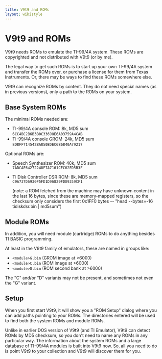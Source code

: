 ```yaml
---
title: V9t9 and ROMs
layout: wikistyle
---
```


V9t9 and ROMs
================

V9t9 needs ROMs to emulate the TI-99/4A system.  These ROMs are copyrighted and not distributed with 
V9t9 (or by me).  

The legal way to get such ROMs is to start up your own TI-99/4A system and transfer the ROMs over, or 
purchase a license for them from Texas Instruments.  Or, there may be ways to find these ROMs 
somewhere else.

V9t9 can recognize ROMs by content.  They do not need special names (as in previous versions),
only a path to the ROMs on your system.


Base System ROMs
-----------------

The minimal ROMs needed are:

* TI-99/4A console ROM:  8k, MD5 sum `6CC4BC2B6B3B0C33698E6A03759A4CAB`
* TI-99/4A console GROM:  24k, MD5 sum `ED8FF714542BA850BDEC686840A79217`

Optional ROMs are:

* Speech Synthesizer ROM:  40k, MD5 sum `7ADCAF64272248F7A7161CFC02FD5B3F`
* TI Disk Controller DSR ROM:  8k, MD5 sum `C9A737D6930F5FD1D96829FD89359CF1`
  
  (note: a ROM fetched from the machine may have unknown content in the last 16 bytes, since these are 
  memory-mapped registers, so the checksum only considers the first 0x1FF0 bytes -- 
  "head --bytes=-16 tidiskdsr.bin | md5sum")

Module ROMs
-----------------

In addition, you will need module (cartridge) ROMs to do anything besides TI BASIC programming.  

At least in the V9t9 family of emulators, these are named in groups like:

* `<module>G.bin` (GROM image at >6000)
* `<module>C.bin` (ROM image at >6000)
* `<module>D.bin` (ROM second bank at >6000)

The "C" and/or "D" variants may not be present, and sometimes not even the "G" variant.

Setup
-----------------

When you first start V9t9, it will show you a "ROM Setup" dialog where you can add paths pointing to your ROMs.
  The directories entered will be used to find both the system ROMs and module ROMs.

Unlike in earlier DOS version of V9t9 (and TI Emulator), V9t9 can detect ROMs by MD5 checksum, so you don't 
need to name any ROMs in any particular way.  The information about the system ROMs and a large database of 
TI-99/4A modules is built into V9t9 now.  So, all you need to do is point V9t9 to your collection and V9t9 
will discover them for you.
